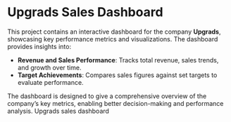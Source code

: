 # Upgrads Sales Dashboard

This project contains an interactive dashboard for the company **Upgrads**, showcasing key performance metrics and visualizations. The dashboard provides insights into:

- **Revenue and Sales Performance**: Tracks total revenue, sales trends, and growth over time.
- **Target Achievements**: Compares sales figures against set targets to evaluate performance.

The dashboard is designed to give a comprehensive overview of the company’s key metrics, enabling better decision-making and performance analysis.
Upgrads sales dashboard

